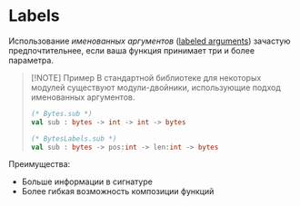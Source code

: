 # Labels

Использование _именованных аргументов_ ([labeled arguments](https://ocaml.org/manual/lablexamples.html)) зачастую предпочтительнее, если ваша функция принимает три и более параметра.

> [!NOTE] Пример
> В стандартной библиотеке для некоторых модулей существуют модули-двойники, использующие подход именованных аргументов.
>
> ```ocaml
> (* Bytes.sub *)
> val sub : bytes -> int -> int -> bytes
>
> (* BytesLabels.sub *)
> val sub : bytes -> pos:int -> len:int -> bytes
> ```

Преимущества:

- Больше информации в сигнатуре
- Более гибкая возможность композиции функций